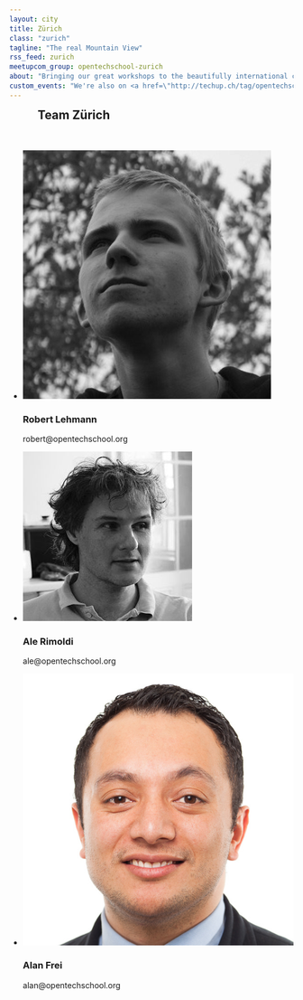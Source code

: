 ```yaml
---
layout: city
title: Zürich
class: "zurich"
tagline: "The real Mountain View"
rss_feed: zurich
meetupcom_group: opentechschool-zurich
about: "Bringing our great workshops to the beautifully international city in the Alps.  We're kindly hosted in the fabulous <a href=\"http://colab-zurich.ch/\">Colab</a>."
custom_events: "We're also on <a href=\"http://techup.ch/tag/opentechschool\">Techup</a>."
---
```



<h2 style="margin: 0 0 50px 50px;">Team Zürich</h2>


<ul class="float_list float_list_4 team_list">

  <li class="member">
    <img src="/images/team/robert.jpg">
    <h3>Robert Lehmann</h3>
    <p>robert@opentechschool.org</p>
  </li>

  <li class="member">
    <img src="/images/team/ale.jpg">
    <h3>Ale Rimoldi</h3>
    <p>ale@opentechschool.org</p>
  </li>

  <li class="member">
    <img src="/images/team/alan.jpg">
    <h3>Alan Frei</h3>
    <p>alan@opentechschool.org</p>
  </li>

</ul>
